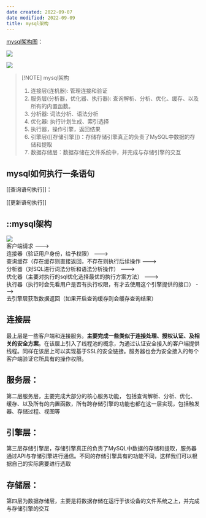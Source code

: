 ```yaml
---
date created: 2022-09-07
date modified: 2022-09-09
title: mysql架构
---
```


[mysql架构图](https://www.processon.com/diagraming/6098b801637689782cc1f2d4)：  

![](http://image.clickear.top/mysql架构图整理版.png)

![](http://image.clickear.top/20220909115855.png)

> [!NOTE] mysql架构
>  1. 连接层(连机器): 管理连接和验证
>  2. 服务层(分析器，优化器、执行器): 查询解析、分析、优化、缓存、以及所有的内置函数。
> 	 1. 分析器: 词法分析、语法分析
> 	 2. 优化器: 执行计划生成、索引选择
> 	 3. 执行器，操作引擎，返回结果
>  3. 引擎层([[存储引擎]])：存储存储引擎真正的负责了MySQL中数据的存储和提取
>  4. 数据存储层：数据存储在文件系统中，并完成与存储引擎的交互

## mysql如何执行一条语句

[[查询语句执行]]：

[[更新语句执行]]

## ::mysql架构

![](http://image.clickear.top/20210512095503.png)  
客户端请求 --->  
连接器（验证用户身份，给予权限） --->  
查询缓存（存在缓存则直接返回，不存在则执行后续操作 --->  
分析器（对SQL进行词法分析和语法分析操作） --->  
优化器（主要对执行的sql优化选择最优的执行方案方法） --->  
执行器（执行时会先看用户是否有执行权限，有才去使用这个引擎提供的接口） --->  
去引擎层获取数据返回（如果开启查询缓存则会缓存查询结果）

## 连接层

最上层是一些客户端和连接服务。**主要完成一些类似于连接处理、授权认证、及相关的安全方案**。在该层上引入了线程池的概念，为通过认证安全接入的客户端提供线程。同样在该层上可以实现基于SSL的安全链接。服务器也会为安全接入的每个客户端验证它所具有的操作权限。

## 服务层：

第二层服务层，主要完成大部分的核心服务功能， 包括查询解析、分析、优化、缓存、以及所有的内置函数，所有跨存储引擎的功能也都在这一层实现，包括触发器、存储过程、视图等

## 引擎层：

第三层存储引擎层，存储引擎真正的负责了MySQL中数据的存储和提取，服务器通过API与存储引擎进行通信。不同的存储引擎具有的功能不同，这样我们可以根据自己的实际需要进行选取

## 存储层：

第四层为数据存储层，主要是将数据存储在运行于该设备的文件系统之上，并完成与存储引擎的交互
